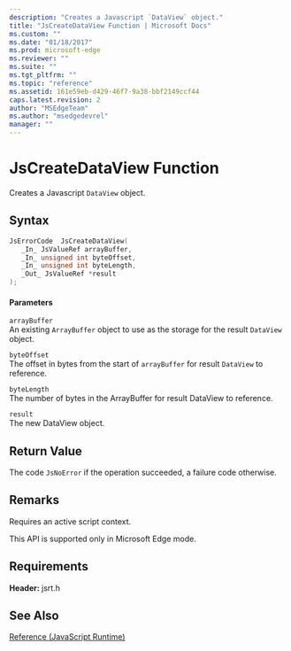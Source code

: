 ```yaml
---
description: "Creates a Javascript `DataView` object."
title: "JsCreateDataView Function | Microsoft Docs"
ms.custom: ""
ms.date: "01/18/2017"
ms.prod: microsoft-edge
ms.reviewer: ""
ms.suite: ""
ms.tgt_pltfrm: ""
ms.topic: "reference"
ms.assetid: 161e59eb-d429-46f7-9a38-bbf2149ccf44
caps.latest.revision: 2
author: "MSEdgeTeam"
ms.author: "msedgedevrel"
manager: ""
---
```

# JsCreateDataView Function
Creates a Javascript `DataView` object.  
  
## Syntax  
  
```cpp  
JsErrorCode  JsCreateDataView(  
   _In_ JsValueRef arrayBuffer,  
   _In_ unsigned int byteOffset,  
   _In_ unsigned int byteLength,  
   _Out_ JsValueRef *result  
);  
```  
  
#### Parameters  
 `arrayBuffer`  
 An existing `ArrayBuffer` object to use as the storage for the result `DataView` object.  
  
 `byteOffset`  
 The offset in bytes from the start of `arrayBuffer` for result `DataView` to reference.  
  
 `byteLength`  
 The number of bytes in the ArrayBuffer for result DataView to reference.  
  
 `result`  
 The new DataView object.  
  
## Return Value  
 The code `JsNoError` if the operation succeeded, a failure code otherwise.  
  
## Remarks  
 Requires an active script context.  
  
 This API is supported only in Microsoft Edge mode.  
  
## Requirements  
 **Header:** jsrt.h  
  
## See Also  
 [Reference (JavaScript Runtime)](../chakra-hosting/reference-javascript-runtime.md)
